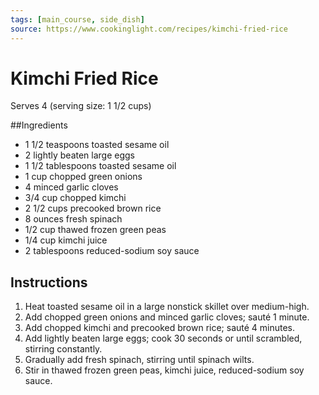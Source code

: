 ```yaml
---
tags: [main_course, side_dish]
source: https://www.cookinglight.com/recipes/kimchi-fried-rice
---
```


# Kimchi Fried Rice

Serves 4 (serving size: 1 1/2 cups)

##Ingredients

- 1 1/2 teaspoons toasted sesame oil
- 2 lightly beaten large eggs
- 1 1/2 tablespoons toasted sesame oil
- 1 cup chopped green onions
- 4 minced garlic cloves
- 3/4 cup chopped kimchi
- 2 1/2 cups precooked brown rice
- 8 ounces fresh spinach
- 1/2 cup thawed frozen green peas
- 1/4 cup kimchi juice
- 2 tablespoons reduced-sodium soy sauce

## Instructions

1. Heat toasted sesame oil in a large nonstick skillet over medium-high.
2. Add chopped green onions and minced garlic cloves; sauté 1 minute.
3. Add chopped kimchi and precooked brown rice; sauté 4 minutes.
4. Add lightly beaten large eggs; cook 30 seconds or until scrambled, stirring constantly.
5. Gradually add fresh spinach, stirring until spinach wilts.
6. Stir in thawed frozen green peas, kimchi juice, reduced-sodium soy sauce.
